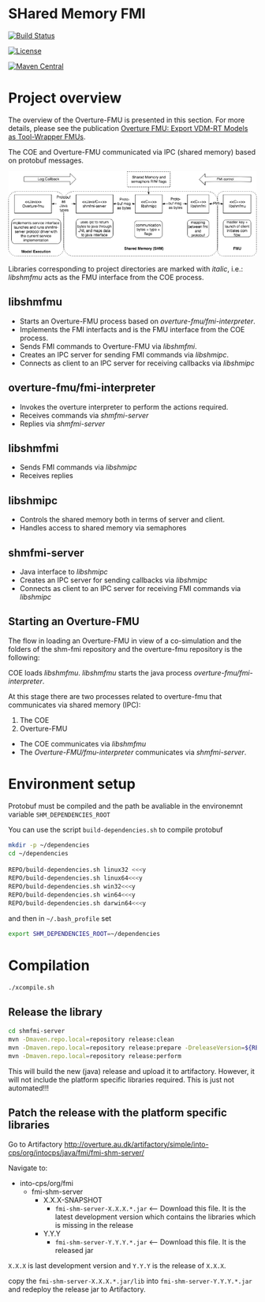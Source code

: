 # SHared Memory FMI

[![Build Status](https://build.overture.au.dk/jenkins/buildStatus/icon?job=overture-development)](https://build.overture.au.dk/jenkins/job$)

[![License](http://img.shields.io/:license-gpl3-blue.svg?style=flat-square)](http://www.gnu.org/licenses/gpl-3.0.html)

[![Maven Central](https://img.shields.io/maven-central/v/org.overturetool/core.svg?label=Maven%20Central)](http://search.maven.org/#search$)

# Project overview

The overview of the Overture-FMU is presented in this section. For more details, please see the publication [Overture FMU: Export VDM-RT Models as
Tool-Wrapper FMUs](https://www.ncl.ac.uk/media/wwwnclacuk/schoolofcomputingscience/files/trs/1524.pdf#section*.9).

The COE and Overture-FMU communicated via IPC (shared memory) based on protobuf messages.

![Overture-FMU Architecture](readme-resources/overturefmu.png)

Libraries corresponding to project directories are marked with *italic*, i.e.:
*libshmfmu* acts as the FMU interface from the COE process.

## libshmfmu
- Starts an Overture-FMU process based on *overture-fmu/fmi-interpreter*.
- Implements the FMI interfacts and is the FMU interface from the COE process.
- Sends FMI commands to Overture-FMU via *libshmfmi*.
- Creates an IPC server for sending FMI commands via *libshmipc*.
- Connects as client to an IPC server for receiving callbacks via *libshmipc*

## overture-fmu/fmi-interpreter
- Invokes the overture interpreter to perform the actions required.
- Receives commands via *shmfmi-server*
- Replies via *shmfmi-server*

## libshmfmi
- Sends FMI commands via *libshmipc*
- Receives replies

## libshmipc
- Controls the shared memory both in terms of server and client.
- Handles access to shared memory via semaphores

## shmfmi-server 
- Java interface to *libshmipc*
- Creates an IPC server for sending callbacks via *libshmipc*
- Connects as client to an IPC server for receiving FMI commands via *libshmipc*

## Starting an Overture-FMU

The flow in loading an Overture-FMU in view of a co-simulation and the folders of the shm-fmi repository and the  overture-fmu repository is the following:

COE loads *libshmfmu*.
*libshmfmu* starts the java process *overture-fmu/fmi-interpreter*.

At this stage there are two processes related to overture-fmu that communicates via shared memory (IPC):
1. The COE
2. Overture-FMU 

- The COE communicates via *libshmfmu*
- The *Overture-FMU/fmu-interpreter* communicates via *shmfmi-server*.


# Environment setup

Protobuf must be compiled and the path be avaliable in the environemnt variable `SHM_DEPENDENCIES_ROOT`

You can use the script `build-dependencies.sh` to compile protobuf

```bash
mkdir -p ~/dependencies
cd ~/dependencies

REPO/build-dependencies.sh linux32 <<<y
REPO/build-dependencies.sh linux64<<<y
REPO/build-dependencies.sh win32<<<y
REPO/build-dependencies.sh win64<<<y
REPO/build-dependencies.sh darwin64<<<y
```

and then in `~/.bash_profile` set

```bash
export SHM_DEPENDENCIES_ROOT=~/dependencies
```

# Compilation

```bash
./xcompile.sh 
```

## Release the library


```bash
cd shmfmi-server
mvn -Dmaven.repo.local=repository release:clean
mvn -Dmaven.repo.local=repository release:prepare -DreleaseVersion=${RELEASE_VER} -DdevelopmentVersion=${NEW_DEV_VER}
mvn -Dmaven.repo.local=repository release:perform
```

This will build the new (java) release and upload it to artifactory. However, it will not include the platform specific libraries required. This is just not automated!!!

## Patch the release with the platform specific libraries

Go to Artifactory http://overture.au.dk/artifactory/simple/into-cps/org/intocps/java/fmi/fmi-shm-server/

Navigate to:

* into-cps/org/fmi
   * fmi-shm-server
        * X.X.X-SNAPSHOT
            * `fmi-shm-server-X.X.X.*.jar`   <-- Download this file. It is the latest development version which contains the libraries which is missing in the release
        * Y.Y.Y
            * `fmi-shm-server-Y.Y.Y.*.jar`   <-- Download this file. It is the released jar

`X.X.X` is last development version and `Y.Y.Y` is the release of `X.X.X`.

copy the `fmi-shm-server-X.X.X.*.jar/lib` into `fmi-shm-server-Y.Y.Y.*.jar` and redeploy the release jar to Artifactory.
